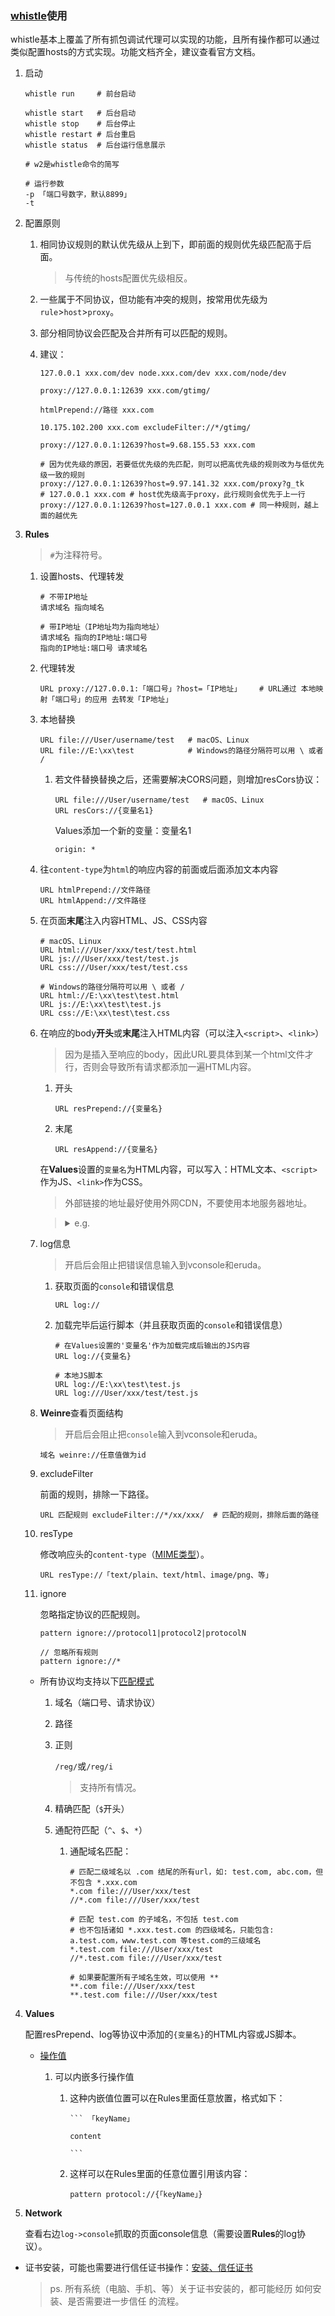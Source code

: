 ### [whistle](https://github.com/avwo/whistle)使用
whistle基本上覆盖了所有抓包调试代理可以实现的功能，且所有操作都可以通过类似配置hosts的方式实现。功能文档齐全，建议查看官方文档。

1. 启动

    ```shell
    whistle run     # 前台启动

    whistle start   # 后台启动
    whistle stop    # 后台停止
    whistle restart # 后台重启
    whistle status  # 后台运行信息展示

    # w2是whistle命令的简写

    # 运行参数
    -p 「端口号数字，默认8899」
    -t
    ```
2. 配置原则

    1. 相同协议规则的默认优先级从上到下，即前面的规则优先级匹配高于后面。

        >与传统的hosts配置优先级相反。
    2. 一些属于不同协议，但功能有冲突的规则，按常用优先级为`rule`>`host`>`proxy`。
    3. 部分相同协议会匹配及合并所有可以匹配的规则。
    4. 建议：

        ```text
        127.0.0.1 xxx.com/dev node.xxx.com/dev xxx.com/node/dev

        proxy://127.0.0.1:12639 xxx.com/gtimg/

        htmlPrepend://路径 xxx.com

        10.175.102.200 xxx.com excludeFilter://*/gtimg/

        proxy://127.0.0.1:12639?host=9.68.155.53 xxx.com

        # 因为优先级的原因，若要低优先级的先匹配，则可以把高优先级的规则改为与低优先级一致的规则
        proxy://127.0.0.1:12639?host=9.97.141.32 xxx.com/proxy?g_tk
        # 127.0.0.1 xxx.com # host优先级高于proxy，此行规则会优先于上一行
        proxy://127.0.0.1:12639?host=127.0.0.1 xxx.com # 同一种规则，越上面的越优先
        ```
3. **Rules**

    >`#`为注释符号。

    1. 设置hosts、代理转发

        ```text
        # 不带IP地址
        请求域名 指向域名

        # 带IP地址（IP地址均为指向地址）
        请求域名 指向的IP地址:端口号
        指向的IP地址:端口号 请求域名
        ```
    2. 代理转发

        ```text
        URL proxy://127.0.0.1:「端口号」?host=「IP地址」    # URL通过 本地映射「端口号」的应用 去转发「IP地址」
        ```
    3. 本地替换

        ```text
        URL file:///User/username/test   # macOS、Linux
        URL file://E:\xx\test            # Windows的路径分隔符可以用 \ 或者 /
        ```

        1. 若文件替换替换之后，还需要解决CORS问题，则增加resCors协议：

            ```text
            URL file:///User/username/test   # macOS、Linux
            URL resCors://{变量名1}
            ```

            Values添加一个新的变量：变量名1

            ```text
            origin: *
            ```
    4. 往`content-type`为`html`的响应内容的前面或后面添加文本内容

        ```text
        URL htmlPrepend://文件路径
        URL htmlAppend://文件路径
        ```
    5. 在页面**末尾**注入内容HTML、JS、CSS内容

        ```text
        # macOS、Linux
        URL html:///User/xxx/test/test.html
        URL js:///User/xxx/test/test.js
        URL css:///User/xxx/test/test.css

        # Windows的路径分隔符可以用 \ 或者 /
        URL html://E:\xx\test\test.html
        URL js://E:\xx\test\test.js
        URL css://E:\xx\test\test.css
        ```
    6. 在响应的body**开头**或**末尾**注入HTML内容（可以注入`<script>`、`<link>`）

        >因为是插入至响应的body，因此URL要具体到某一个html文件才行，否则会导致所有请求都添加一遍HTML内容。

        1. 开头

            ```text
            URL resPrepend://{变量名}
            ```
        2. 末尾

            ```text
            URL resAppend://{变量名}
            ```

        在**Values**设置的`变量名`为HTML内容，可以写入：HTML文本、`<script>`作为JS、`<link>`作为CSS。

        >外部链接的地址最好使用外网CDN，不要使用本地服务器地址。

        ><details>
        ><summary>e.g.</summary>
        >
        >```html
        ><!--在Values中写入vconsole-->
        ><script src="//res.wx.qq.com/mmbizwap/zh_CN/htmledition/js/vconsole/3.0.0/vconsole.min.js"></script>
        ><script>new VConsole()</script>
        >
        ><!--在Values中写入eruda-->
        ><script src="//cdn.jsdelivr.net/npm/eruda"></script>
        ><script>eruda.init()</script>
        >
        ><!--在Values中写入style-->
        ><style>
        >a {color: red;}
        ></style>
        >
        ><!--在Values中写入HTML内容-->
        ><p>这是whistle插入内容</p>
        >```
        ></details>
    7. log信息

        >开启后会阻止把错误信息输入到vconsole和eruda。

        1. 获取页面的`console`和错误信息

            ```text
            URL log://
            ```
        2. 加载完毕后运行脚本（并且获取页面的`console`和错误信息）

            ```text
            # 在Values设置的'变量名'作为加载完成后输出的JS内容
            URL log://{变量名}

            # 本地JS脚本
            URL log://E:\xx\test\test.js
            URL log:///User/xxx/test/test.js
            ```
    8. **Weinre**查看页面结构

        >开启后会阻止把`console`输入到vconsole和eruda。

        ```text
        域名 weinre://任意值做为id
        ```
    9. excludeFilter

        前面的规则，排除一下路径。

        ```text
        URL 匹配规则 excludeFilter://*/xx/xxx/  # 匹配的规则，排除后面的路径
        ```
    10. resType

        修改响应头的`content-type`（[MIME类型](https://developer.mozilla.org/zh-CN/docs/Web/HTTP/Basics_of_HTTP/MIME_types)）。

        ```text
        URL resType://「text/plain、text/html、image/png、等」
        ```
    11. ignore

        忽略指定协议的匹配规则。

        ```text
        pattern ignore://protocol1|protocol2|protocolN

        // 忽略所有规则
        pattern ignore://*
        ```

    - 所有协议均支持以下[匹配模式](https://wproxy.org/whistle/pattern.html)

        1. 域名（端口号、请求协议）
        2. 路径
        3. 正则

            `/reg/`或`/reg/i`

            >支持所有情况。
        4. 精确匹配（`$`开头）
        5. 通配符匹配（`^`、`$`、`*`）

            1. 通配域名匹配：

                ```test
                # 匹配二级域名以 .com 结尾的所有url，如: test.com, abc.com，但不包含 *.xxx.com
                *.com file:///User/xxx/test
                //*.com file:///User/xxx/test

                # 匹配 test.com 的子域名，不包括 test.com
                # 也不包括诸如 *.xxx.test.com 的四级域名，只能包含: a.test.com，www.test.com 等test.com的三级域名
                *.test.com file:///User/xxx/test
                //*.test.com file:///User/xxx/test

                # 如果要配置所有子域名生效，可以使用 **
                **.com file:///User/xxx/test
                **.test.com file:///User/xxx/test
                ```

4. **Values**

    配置resPrepend、log等协议中添加的`{变量名}`的HTML内容或JS脚本。

    - [操作值](https://wproxy.org/whistle/data.html)

        1. 可以内嵌多行操作值

            1. 这种内嵌值位置可以在Rules里面任意放置，格式如下：

                `` ``` 「keyName」 ``

                `content`

                `` ``` ``
            2. 这样可以在Rules里面的任意位置引用该内容：

                ```text
                pattern protocol://{「keyName」}
                ```
5. **Network**

    查看右边`log->console`抓取的页面console信息（需要设置**Rules**的log协议）。

- 证书安装，可能也需要进行信任证书操作：[安装、信任证书](https://github.com/realgeoffrey/knowledge/blob/master/工具使用/Charles使用/README.md#https分析)

    >ps. 所有系统（电脑、手机、等）关于证书安装的，都可能经历 如何安装、是否需要进一步信任 的流程。
